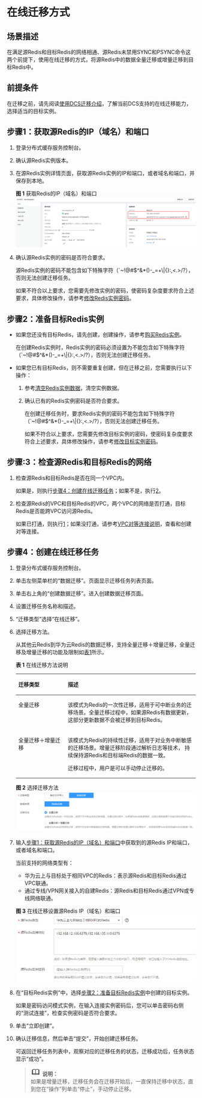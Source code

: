 # 在线迁移方式<a name="ZH-CN_TOPIC_0179456698"></a>

## 场景描述<a name="zh-cn_topic_0177563541_section113421435300"></a>

在满足源Redis和目标Redis的网络相通、源Redis未禁用SYNC和PSYNC命令这两个前提下，使用在线迁移的方式，将源Redis中的数据全量迁移或增量迁移到目标Redis中。

## 前提条件<a name="zh-cn_topic_0177563541_section15790816165711"></a>

在迁移之前，请先阅读[使用DCS迁移介绍](使用DCS迁移介绍.md#ZH-CN_TOPIC_0179456696)，了解当前DCS支持的在线迁移能力，选择适当的目标实例。

## 步骤1：获取源Redis的IP（域名）和端口<a name="zh-cn_topic_0177563541_section760319488490"></a>

1.  登录分布式缓存服务控制台。
2.  确认源Redis实例版本。
3.  在源Redis实例详情页面，获取源Redis实例的IP和端口，或者域名和端口，并保存到本地。

    **图 1**  获取Redis的IP（域名）和端口<a name="zh-cn_topic_0177563541_fig1493471685011"></a>  
    ![](figures/获取Redis的IP（域名）和端口.png "获取Redis的IP（域名）和端口")

4.  确认源Redis实例的密码是否符合要求。

    源Redis实例的密码不能包含如下特殊字符（\`\~!@\#$^&\*\(\)-\_=+\\|\{\}:,<.\>/?），否则无法创建迁移任务。

    如果不符合以上要求，您需要先修改实例的密码，使密码复杂度要求符合上述要求，具体修改操作，请参考[修改Redis实例密码](https://support.huaweicloud.com/usermanual-dcs/dcs-ug-0312040.html)。


## 步骤2：准备目标Redis实例<a name="zh-cn_topic_0177563541_section1128152020384"></a>

-   如果您还没有目标Redis，请先创建，创建操作，请参考[购买Redis实例](https://support.huaweicloud.com/usermanual-dcs/dcs-zh-ug-180315001.html)。

    在创建Redis实例时，Redis实例的密码必须设置为不能包含如下特殊字符（\`\~!@\#$^&\*\(\)-\_=+\\|\{\}:,<.\>/?），否则无法创建迁移任务。

-   如果您已有目标Redis，则不需要重复创建，但在迁移之前，您需要执行以下操作：
    1.  参考[清空Redis实例数据](https://support.huaweicloud.com/usermanual-dcs/dcs-ug-0312018.html)，清空实例数据。
    2.  确认已有的Redis实例密码是否符合要求。

        在创建迁移任务时，要求Redis实例的密码不能包含如下特殊字符（\`\~!@\#$^&\*\(\)-\_=+\\|\{\}:,<.\>/?），否则无法创建迁移任务。

        如果不符合以上要求，您需要先修改目标实例的密码，使密码复杂度要求符合上述要求，具体修改操作，请参考[修改目标实例密码](https://support.huaweicloud.com/usermanual-dcs/dcs-ug-0312040.html)。



## 步骤:3：检查源Redis和目标Redis的网络<a name="zh-cn_topic_0177563541_section84284075116"></a>

1.  检查源Redis和目标Redis是否在同一个VPC内。

    如果是，则执行[步骤4：创建在线迁移任务](#zh-cn_topic_0177563541_section14919536272)；如果不是，执行[2](#zh-cn_topic_0177563541_li160420185217)。

2.  <a name="zh-cn_topic_0177563541_li160420185217"></a>检查源Redis的VPC和目标Redis的VPC，两个VPC的网络是否打通，目标Redis是否能跨VPC访问源Redis。

    如果已打通，则执行[1](#zh-cn_topic_0177563541_li187884091914)；如果没打通，请参考[VPC对等连接说明](https://support.huaweicloud.com/usermanual-vpc/vpc_peering_0000.html)，查看和创建对等连接。


## 步骤4：创建在线迁移任务<a name="zh-cn_topic_0177563541_section14919536272"></a>

1.  <a name="zh-cn_topic_0177563541_li187884091914"></a>登录分布式缓存服务控制台。
2.  单击左侧菜单栏的“数据迁移”。页面显示迁移任务列表页面。
3.  单击右上角的“创建数据迁移”。进入创建数据迁移页面。
4.  设置迁移任务名称和描述。
5.  “迁移类型”选择“在线迁移”。
6.  选择迁移方法。

    从其他云Redis到华为云Redis的数据迁移，支持全量迁移＋增量迁移，全量迁移及增量迁移的功能及限制如[表1](#zh-cn_topic_0177563541_table55653322215)所示。

    **表 1**  在线迁移方法说明

    <a name="zh-cn_topic_0177563541_table55653322215"></a>
    <table><thead align="left"><tr id="zh-cn_topic_0177563541_row5587330229"><th class="cellrowborder" valign="top" width="27.47%" id="mcps1.2.3.1.1"><p id="zh-cn_topic_0177563541_p758103372214"><a name="zh-cn_topic_0177563541_p758103372214"></a><a name="zh-cn_topic_0177563541_p758103372214"></a>迁移类型</p>
    </th>
    <th class="cellrowborder" valign="top" width="72.53%" id="mcps1.2.3.1.2"><p id="zh-cn_topic_0177563541_p1058153311225"><a name="zh-cn_topic_0177563541_p1058153311225"></a><a name="zh-cn_topic_0177563541_p1058153311225"></a>描述</p>
    </th>
    </tr>
    </thead>
    <tbody><tr id="zh-cn_topic_0177563541_row1958203312220"><td class="cellrowborder" valign="top" width="27.47%" headers="mcps1.2.3.1.1 "><p id="zh-cn_topic_0177563541_p458153332210"><a name="zh-cn_topic_0177563541_p458153332210"></a><a name="zh-cn_topic_0177563541_p458153332210"></a>全量迁移</p>
    </td>
    <td class="cellrowborder" valign="top" width="72.53%" headers="mcps1.2.3.1.2 "><p id="zh-cn_topic_0177563541_p125833322217"><a name="zh-cn_topic_0177563541_p125833322217"></a><a name="zh-cn_topic_0177563541_p125833322217"></a>该模式为Redis的一次性迁移，适用于可中断业务的迁移场景。全量迁移过程中，如果源Redis有数据更新，这部分更新数据不会被迁移到目标Redis。</p>
    </td>
    </tr>
    <tr id="zh-cn_topic_0177563541_row205815338228"><td class="cellrowborder" valign="top" width="27.47%" headers="mcps1.2.3.1.1 "><p id="zh-cn_topic_0177563541_p85863316221"><a name="zh-cn_topic_0177563541_p85863316221"></a><a name="zh-cn_topic_0177563541_p85863316221"></a>全量迁移＋增量迁移</p>
    </td>
    <td class="cellrowborder" valign="top" width="72.53%" headers="mcps1.2.3.1.2 "><p id="zh-cn_topic_0177563541_p858103352214"><a name="zh-cn_topic_0177563541_p858103352214"></a><a name="zh-cn_topic_0177563541_p858103352214"></a>该模式为Redis的持续性迁移，适用于对业务中断敏感的迁移场景。增量迁移阶段通过解析日志等技术， 持续保持源Redis和目标端Redis的数据一致。</p>
    <p id="zh-cn_topic_0177563541_p8959182916315"><a name="zh-cn_topic_0177563541_p8959182916315"></a><a name="zh-cn_topic_0177563541_p8959182916315"></a>迁移过程中，用户是可以手动停止迁移的。</p>
    </td>
    </tr>
    </tbody>
    </table>

    **图 2**  选择迁移方法<a name="zh-cn_topic_0177563541_fig23511729101218"></a>  
    ![](figures/选择迁移方法.png "选择迁移方法")

7.  输入[步骤1：获取源Redis的IP（域名）和端口](#zh-cn_topic_0177563541_section760319488490)中获取到的源Redis IP和端口，或者域名和端口。

    当前支持的网络类型有：

    -   华为云上与目标处于相同VPC的Redis：表示源Redis和目标Redis通过VPC联通。
    -   通过专线/VPN网关接入的自建Redis：源Redis和目标Redis通过VPN或专线网络联通。

    **图 3**  在线迁移设置源Redis IP（域名）和端口<a name="zh-cn_topic_0177563541_fig82901824101020"></a>  
    ![](figures/在线迁移设置源Redis-IP（域名）和端口.png "在线迁移设置源Redis-IP（域名）和端口")

8.  在“目标Redis实例”中，选择[步骤2：准备目标Redis实例](#zh-cn_topic_0177563541_section1128152020384)中创建的目标实例。

    如果是密码访问模式实例，在输入连接实例密码后，您可以单击密码右侧的“测试连接”，检查实例密码是否符合要求。

9.  单击“立即创建”。
10. 确认迁移信息，然后单击“提交”，开始创建迁移任务。

    可返回迁移任务列表中，观察对应的迁移任务的状态，迁移成功后，任务状态显示“成功”。

    >![](public_sys-resources/icon-note.gif) **说明：**   
    >如果是增量迁移，迁移任务会在迁移开始后，一直保持迁移中状态，直到您在“操作”列单击“停止”，手动停止迁移。  


